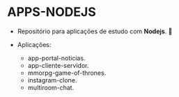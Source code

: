 # APPS-NODEJS
* Repositório para aplicações de estudo com **Nodejs**.
:book:

* Aplicações:

  * app-portal-noticias.
  * app-cliente-servidor.
  * mmorpg-game-of-thrones.
  * instagram-clone.
  * multiroom-chat.
